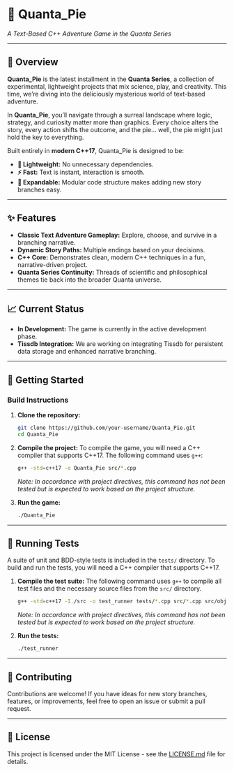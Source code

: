 # 🥧 Quanta_Pie

*A Text-Based C++ Adventure Game in the Quanta Series*

---

## 🌌 Overview

**Quanta_Pie** is the latest installment in the **Quanta Series**, a collection of experimental, lightweight projects that mix science, play, and creativity. This time, we’re diving into the deliciously mysterious world of text-based adventure.

In **Quanta_Pie**, you’ll navigate through a surreal landscape where logic, strategy, and curiosity matter more than graphics. Every choice alters the story, every action shifts the outcome, and the pie… well, the pie might just hold the key to everything.

Built entirely in **modern C++17**, Quanta_Pie is designed to be:

-   **🚀 Lightweight:** No unnecessary dependencies.
-   **⚡ Fast:** Text is instant, interaction is smooth.
-   **🧩 Expandable:** Modular code structure makes adding new story branches easy.

---

## ✨ Features

-   **Classic Text Adventure Gameplay:** Explore, choose, and survive in a branching narrative.
-   **Dynamic Story Paths:** Multiple endings based on your decisions.
-   **C++ Core:** Demonstrates clean, modern C++ techniques in a fun, narrative-driven project.
-   **Quanta Series Continuity:** Threads of scientific and philosophical themes tie back into the broader Quanta universe.

---

## 📈 Current Status

-   **In Development:** The game is currently in the active development phase.
-   **Tissdb Integration:** We are working on integrating Tissdb for persistent data storage and enhanced narrative branching.

---

## 🚀 Getting Started

### Build Instructions

1.  **Clone the repository:**
    ```bash
    git clone https://github.com/your-username/Quanta_Pie.git
    cd Quanta_Pie
    ```

2.  **Compile the project:**
    To compile the game, you will need a C++ compiler that supports C++17. The following command uses `g++`:

    ```bash
    g++ -std=c++17 -o Quanta_Pie src/*.cpp
    ```
    *Note: In accordance with project directives, this command has not been tested but is expected to work based on the project structure.*

3.  **Run the game:**
    ```bash
    ./Quanta_Pie
    ```

---

## 🧪 Running Tests

A suite of unit and BDD-style tests is included in the `tests/` directory. To build and run the tests, you will need a C++ compiler that supports C++17.

1.  **Compile the test suite:**
    The following command uses `g++` to compile all test files and the necessary source files from the `src/` directory.

    ```bash
    g++ -std=c++17 -I./src -o test_runner tests/*.cpp src/*.cpp src/objects/*.cpp src/players/*.cpp
    ```
    *Note: In accordance with project directives, this command has not been tested but is expected to work based on the project structure.*

2.  **Run the tests:**
    ```bash
    ./test_runner
    ```

---

## 🤝 Contributing

Contributions are welcome! If you have ideas for new story branches, features, or improvements, feel free to open an issue or submit a pull request.

---

## 📜 License

This project is licensed under the MIT License - see the [LICENSE.md](LICENSE.md) file for details.
